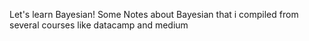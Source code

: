 Let's learn Bayesian! 
Some Notes about Bayesian that i compiled from several courses like datacamp and medium
